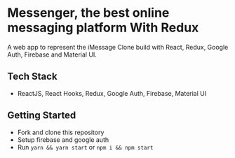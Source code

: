 # Messenger, the best online messaging platform With Redux

A web app to represent the iMessage Clone build with React, Redux, Google Auth, Firebase and Material UI.

## Tech Stack

- ReactJS, React Hooks, Redux, Google Auth, Firebase, Material UI

## Getting Started

- Fork and clone this repository
- Setup firebase and google auth
- Run `yarn && yarn start` or `npm i && npm start`
